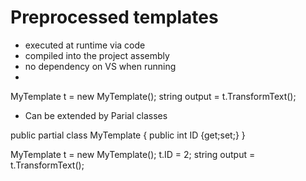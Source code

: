 # Preprocessed templates

* executed at runtime via code
* compiled into the project assembly
* no dependency on VS when running
*

MyTemplate t = new MyTemplate();
string output = t.TransformText();

* Can be extended by Parial classes

public partial class MyTemplate {
  public int ID {get;set;}
}

MyTemplate t = new MyTemplate();
t.ID = 2;
string output = t.TransformText();

